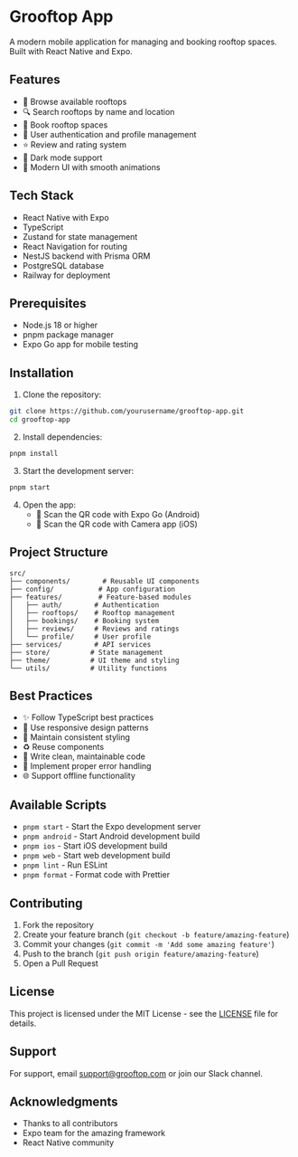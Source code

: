 # Grooftop App

A modern mobile application for managing and booking rooftop spaces. Built with React Native and Expo.

## Features

- 🏢 Browse available rooftops
- 🔍 Search rooftops by name and location
- 📅 Book rooftop spaces
- 👤 User authentication and profile management
- ⭐ Review and rating system
- 🌙 Dark mode support
- 🎨 Modern UI with smooth animations

## Tech Stack

- React Native with Expo
- TypeScript
- Zustand for state management
- React Navigation for routing
- NestJS backend with Prisma ORM
- PostgreSQL database
- Railway for deployment

## Prerequisites

- Node.js 18 or higher
- pnpm package manager
- Expo Go app for mobile testing

## Installation

1. Clone the repository:

```bash
git clone https://github.com/yourusername/grooftop-app.git
cd grooftop-app
```

2. Install dependencies:

```bash
pnpm install
```

3. Start the development server:

```bash
pnpm start
```

4. Open the app:
   - 📱 Scan the QR code with Expo Go (Android)
   - 📱 Scan the QR code with Camera app (iOS)

## Project Structure

```
src/
├── components/        # Reusable UI components
├── config/           # App configuration
├── features/         # Feature-based modules
│   ├── auth/        # Authentication
│   ├── rooftops/    # Rooftop management
│   ├── bookings/    # Booking system
│   ├── reviews/     # Reviews and ratings
│   └── profile/     # User profile
├── services/        # API services
├── store/          # State management
├── theme/          # UI theme and styling
└── utils/          # Utility functions
```

## Best Practices

- ✨ Follow TypeScript best practices
- 📱 Use responsive design patterns
- 🎨 Maintain consistent styling
- ♻️ Reuse components
- 🧪 Write clean, maintainable code
- 🔐 Implement proper error handling
- 🌐 Support offline functionality

## Available Scripts

- `pnpm start` - Start the Expo development server
- `pnpm android` - Start Android development build
- `pnpm ios` - Start iOS development build
- `pnpm web` - Start web development build
- `pnpm lint` - Run ESLint
- `pnpm format` - Format code with Prettier

## Contributing

1. Fork the repository
2. Create your feature branch (`git checkout -b feature/amazing-feature`)
3. Commit your changes (`git commit -m 'Add some amazing feature'`)
4. Push to the branch (`git push origin feature/amazing-feature`)
5. Open a Pull Request

## License

This project is licensed under the MIT License - see the [LICENSE](LICENSE) file for details.

## Support

For support, email support@grooftop.com or join our Slack channel.

## Acknowledgments

- Thanks to all contributors
- Expo team for the amazing framework
- React Native community
